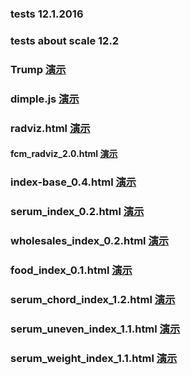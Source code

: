 ### tests 12.1.2016
### tests about scale 12.2
### Trump [演示](http://ipine.coding.me/Text/myTrump/Trump.html)
### dimple.js [演示](http://ipine.coding.me/Text/line_scatter/line_scatter.html)
### radviz.html [演示](http://ipine.coding.me/Text/text-12-18/test-12-18.html)

#### fcm_radviz_2.0.html [演示](http://ipine.coding.me/Text/fcm/fcm_radviz.html)

### index-base_0.4.html [演示](http://ipine.coding.me/Text/fuzzy-clustering/index-base.html)

### serum_index_0.2.html [演示](http://ipine.coding.me/Text/fuzzy-clustering-serum10-sort/index.html)

### wholesales_index_0.2.html [演示](http://ipine.coding.me/Text/fuzzy-clustering-wholesales-sort/index.html)

### food_index_0.1.html [演示](http://ipine.coding.me/Text/fuzzy-clustering-food-sort/index.html)

### serum_chord_index_1.2.html [演示](http://ipine.coding.me/Text/fuzzy-clustering-serum10-chord/index.html)

### serum_uneven_index_1.1.html [演示](http://ipine.coding.me/Text/fuzzy-clustering-serum-unevenArcs/index.html)

### serum_weight_index_1.1.html [演示](http://ipine.coding.me/Text/fuzzy-clustering-serum10-weight/index.html)